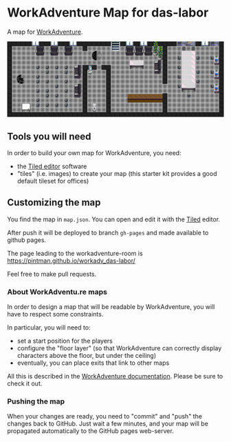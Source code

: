 # WorkAdventure Map for das-labor

A map for [WorkAdventure](https://workadventu.re).

![Bild](map.png)

## Tools you will need

In order to build your own map for WorkAdventure, you need:

- the [Tiled editor](https://www.mapeditor.org/) software
- "tiles" (i.e. images) to create your map (this starter kit provides a good default tileset for offices)

## Customizing the map

You find the map in `map.json`. You can open and edit
it with the [Tiled](https://www.mapeditor.org/) editor.

After push it will be deployed to branch `gh-pages` and made available to
github pages.

The page leading to the workadventure-room is
https://pintman.github.io/workadv_das-labor/

Feel free to make pull requests.

### About WorkAdventu.re maps

In order to design a map that will be readable by WorkAdventure, you will have to respect some constraints.

In particular, you will need to:

- set a start position for the players
- configure the "floor layer" (so that WorkAdventure can correctly display characters above the floor, but under the ceiling)
- eventually, you can place exits that link to other maps

All this is described in the [WorkAdventure documentation](https://workadventu.re/create-map.html).
Please be sure to check it out. 

### Pushing the map

When your changes are ready, you need to "commit" and "push" the changes back to GitHub.
Just wait a few minutes, and your map will be propagated automatically to the GitHub pages web-server.
